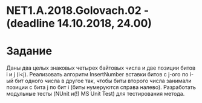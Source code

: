 # NET1.A.2018.Golovach.02 - (deadline 14.10.2018, 24.00)

# Задание
Даны два целых знаковых четырех байтовых числа и две позиции битов i и j (i<j). Реализовать алгоритм InsertNumber вставки битов с j-ого по i-ый бит одного числа в другое так, чтобы биты второго числа занимали позиции с бита j по бит i (биты нумеруются справа налево). 
Разработать модульные тесты (NUnit и(!) MS Unit Test) для тестирования метода.  
